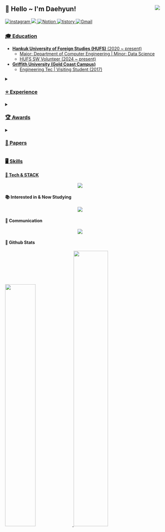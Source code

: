 <div align="right">
<img src="https://komarev.com/ghpvc/?username=Daehyun-Bigbread&&style=flat-square" align="right"/>
  
<div align="left">
  
## 👋 Hello ~ I'm Daehyun!
<div style='float:left'>
<a href="https://www.instagram.com/developer._.bigbread" target="_blank">
<img src=https://img.shields.io/badge/instagram-%23000000.svg?&style=for-the-badge&logo=instagram&logoColor=white&color=dd2a7b alt=instagram style="margin-bottom:5px;"/>
</a>
<a href="https://www.linkedin.com/in/%EB%8C%80%ED%98%84-%EA%B9%80-b6336b291" />
<img src="https://img.shields.io/badge/linkedin-%230077B5.svg?style=for-the-badge&logo=linkedin&logoColor=white"/>
</a>
<a href="https://www.notion.so/bigbread-1129/Hello-I-m-Daehyun-ad5c33377ba74550b94293fd32c7c6d9?pvs=4">
<img alt="Notion" src="https://img.shields.io/badge/Notion-%23000000.svg?style=for-the-badge&logo=notion&logoColor=white" />
</a>
  <a href="https://daehyun-bigbread.tistory.com">
<img alt="tistory" src="https://img.shields.io/badge/tistory-ff5544?style=for-the-badge&logo=tistory&logoColor=white" />
</a>
<a href="bigdarkgold@gmail.com">
<img alt="Gmail" src="https://img.shields.io/badge/Gmail-D14836?style=for-the-badge&logo=gmail&logoColor=white" />


### 🎓  Education
- **Hankuk University of Foreign Studies (HUFS)** (2020 ~ present)
  - Major: Department of Computer Engineering | Minor: Data Science
  - HUFS SW Volunteer (2024 ~ present)
- **Griffith University (Gold Coast Campus)**
  - Engineering Tec | Visiting Student (2017)
    
<details>
  <summary><h3> ⭐ Experience</h3></summary>
  
- **Seoul Ai Hub X MODULABS Participating in training** (2023.12 ~ 2024.02)
  - "Yum Yum" Service Development Team is participating in the project as an AI part
  
- **Hack Together: The Microsoft AI Chat App Hack** (2024.01)

- **SW Venture Startup Academy** (2024)

- **Google Developers Group** (2024 ~ present)
  - Member of Google Developer Group in Campus Korea Chapter. South Korea.
  
- **ICT-Advanced Engineering Society (ICT-AES)**
  - National Conference on Advanced Engineering and ICT-Convergence 2023 (NCAEIC-2023)
  
- **SW/AI University Global Talent Training Program** (2023)
  - at Nanyang Technical University (Singapore), National University of Singapore, Hanoi University of Science and Technology (Vietnam) 
  
- **Data Analysis Academy DAT(Data Analysis & Technology)** (2023)
  - Capstone project research, thesis inclusion, Predicting Actual Transaction Pieces of Top 5 Korea Apartment Brands Using ML
  
- **Team FindAlpha**
  - Deep Learning Technology Convergence Process Based on Natural Language Processing (2023)
    - with Ministry of Science and ICT & Kdata
  - Participation in the "Mapping 101 Service" development project (Academic connection)
  
- **Naver BoostCource Coaching Study 13rd, 14th (DS, AI)** (2023, 24)

- **Passion & Pioneer Academic Society of Computer Engineering PnP** (2020 ~ Present)
  - Study with AI Study Team Part Leader (2023 ~ 2024.02)
  - Participate in AI study (2020 ~ 2021)
  - Participate in Data Science Study (2021)
  
- **JRC.Lab** - Arduino & Circuit Designer, Designing Robots (2017 ~ 2018)

- **Team Insecure** (2017)
  - International Robot Olympiad (IROC)
  - The 4th Australian Robotics Challenge
  
- **Team Robotics**
  - Exclusive Manager (2017 ~ 2019)
  - KRC FLL Competition (Finals) as Team Leader (2017, 18)
  
</details>

<details>
  <summary><h3>🏆 Awards</h3></summary>

  - [Grand Award] 2024 AI/SW start-up job fair Issued by Seoul Ai Hub X Modoo.Lab (Feb. 23, 2024)
  - [Best-paper Award] Issued by National Conference on Advanced Engineering and ICT-Convergence 2023 (NCAEIC-2023), organized by ICT-AES and KSF at Hotel The One, Jeju Island, Korea Republic (Nov. 30 - Dec. 2, 2023)
  - [Capstone project research Excellent Award] Issued by HUFS Data Analysis Academy DAT, HUFS School of Economics and Business (Dec. 11, 2023)
  - [Bronze Award (4th)] Issued by International Robot Olympiad (IROC), at DDC convention center, Daejeon, Korea Republic (Aug. 5 - Aug. 6, 2017)
  - [Creative Concept Award] The 4th Australian Robotics Challenge Issued by Griffith University, Google Australia, Australia Robotics Association at Griffith University Gold Coast Campus, Brisbane, Australia (Oct. 26 - Oct. 27, 2017)
  - [Creative Award] KRC FLL Final Competition Issued by First Foundation, LEGO Foundation at KINTEX, Gyeonggi-do, Korea Republic (Jan. 26, 2019)
  - [Creative Award] KRC FLL Final Competition Issued by First Foundation, LEGO Foundation at KINTEX, Gyeonggi-do, Korea Republic (Jan. 27, 2018)

</details>

<details>
  <summary><h3>📝 Papers</h3></summary>

  - "Investing Mapping 101: Visualization of the Industry through Keywords & Sensitivity Analysis" - National Conference on Advanced Engineering and ICT-Convergence 2023 (NCAEIC-2023), organized by ICT-AES and KSF at Hotel The One, Jeju Island, Korea Republic (Nov. 30 - Dec. 2, 2023)
  - "Predicting Actual Transaction Prices of Top 5 Korea Apartment Brands Using ML" - Conference Capstone Project Presentation, organized by HUFS Data Analysis Academy DAT, HUFS School of Economics and Business (Dec. 07, 2023)

</details>

### 🖥️ Skills

#### 📑 Tech & STACK
<p align="center">
  <a href="https://skillicons.dev">
    <img src="https://skillicons.dev/icons?i=py,c,cpp,html,css,figma,md,js,react,anaconda,tensorflow,git,arduino,opencv,sklearn" />
  </a>
</p>

#### 📚 Interested in & Now Studying
<p align="center">
  <a href="https://skillicons.dev">
    <img src="https://skillicons.dev/icons?i=pytorch,nodejs,kubernetes,docker,gcp" />
  </a>
</p>
  
#### 📢 Communication
<p align="center">
  <a href="https://skillicons.dev">
    <img src="https://skillicons.dev/icons?i=github,instagram,notion,discord,gmail,linkedin" />
  </a>
</p>


#### 🌱 Github Stats  
<a href="s">
<img src="https://github-readme-stats.vercel.app/api?username=Daehyun-Bigbread&theme=tokyonight&show_icons=true&hide_border=true" width="45%" />
</a>
<img src="https://github-readme-streak-stats.herokuapp.com/?user=kritika-pattalam&theme=tokyonight&hide_border=true" width="48%" > 
</a>
<!--
**Daehyun-Bigbread/Daehyun-Bigbread** is a ✨ _special_ ✨ repository because its `README.md` (this file) appears on your GitHub profile.


Here are some ideas to get you started:

- 🔭 I’m currently working on ...
- 🌱 I’m currently learning ...
- 👯 I’m looking to collaborate on ...
- 🤔 I’m looking for help with ...
- 💬 Ask me about ...
- 📫 How to reach me: ...
- 😄 Pronouns: ...
- ⚡ Fun fact: ...
-->
